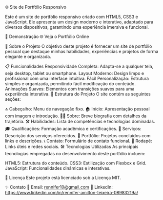 🌐 Site de Portfólio Responsivo

Este é um site de portfólio responsivo criado com HTML5, CSS3 e JavaScript. Ele apresenta um design moderno e interativo, adaptado para diversos dispositivos, garantindo uma experiência imersiva e funcional.

🚀 Demonstração
🌐 Veja o Portfólio Online

📑 Sobre o Projeto
O objetivo deste projeto é fornecer um site de portfólio pessoal que destaque minhas habilidades, experiências e projetos de forma elegante e organizada. 

📋 Funcionalidades
Responsividade Completa: Adapta-se a qualquer tela, seja desktop, tablet ou smartphone.
Layout Moderno: Design limpo e profissional com uma interface intuitiva.
Fácil Personalização: Estrutura simples e organizada, permitindo fácil modificação do conteúdo.
Animações Suaves: Elementos com transições suaves para uma experiência interativa.
📁 Estrutura do Projeto
O site contém as seguintes seções:

🔝 Cabeçalho: Menu de navegação fixo.
🏠 Início: Apresentação pessoal com imagem e introdução.
👨‍💻 Sobre: Breve biografia com detalhes da trajetória.
🛠️ Habilidades: Lista de competências e tecnologias dominadas.
🎓 Qualificações: Formação acadêmica e certificações.
💼 Serviços: Descrição dos serviços oferecidos.
📁 Portfólio: Projetos concluídos com links e descrições.
📞 Contato: Formulário de contato funcional.
🔗 Rodapé: Links úteis e redes sociais.
🛠️ Tecnologias Utilizadas
As principais tecnologias empregadas no desenvolvimento deste portfólio incluem:

HTML5: Estrutura do conteúdo.
CSS3: Estilização com Flexbox e Grid.
JavaScript: Funcionalidades dinâmicas e interativas.

📝 Licença
Este projeto está licenciado sob a Licença MIT.

✨ Contato
📧 Email: rennifer10@gmail.com
🔗 LinkedIn: https://www.linkedin.com/in/rennifer-amilton-teixeira-08983219a/

